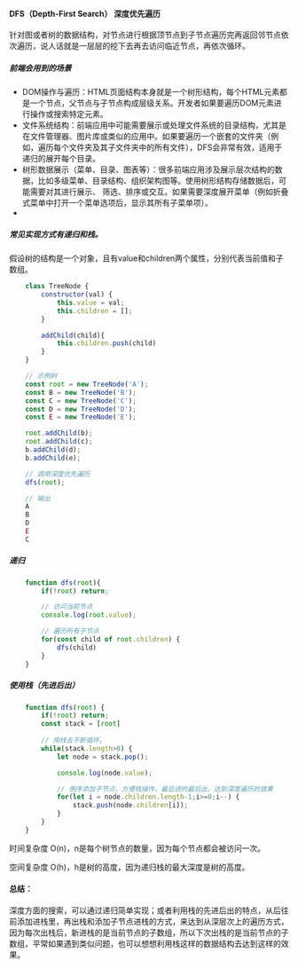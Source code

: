 
#### DFS（Depth-First Search） 深度优先遍历

针对图或者树的数据结构，对节点进行根据顶节点到子节点遍历完再返回邻节点依次遍历，说人话就是一层层的挖下去再去访问临近节点，再依次循环。

##### 前端会用到的场景
+ DOM操作与遍历：HTML页面结构本身就是一个树形结构，每个HTML元素都是一个节点，父节点与子节点构成层级关系。开发者如果要遍历DOM元素进行操作或搜索特定元素。
+ 文件系统结构：前端应用中可能需要展示或处理文件系统的目录结构，尤其是在文件管理器、图片库或类似的应用中。如果要遍历一个嵌套的文件夹（例如，遍历每个文件夹及其子文件夹中的所有文件），DFS会非常有效，适用于递归的展开每个目录。
+ 树形数据展示（菜单、目录、图表等）：很多前端应用涉及展示层次结构的数据，比如多级菜单、目录结构、组织架构图等。使用树形结构存储数据后，可能需要对其进行展示、
筛选、排序或交互。如果需要深度展开菜单（例如折叠式菜单中打开一个菜单选项后，显示其所有子菜单项）。
+ 

##### 常见实现方式有递归和栈。

假设树的结构是一个对象，且有value和children两个属性，分别代表当前值和子数组。

```js
    class TreeNode {
        constructor(val) {
            this.value = val;
            this.children = [];
        }

        addChild(child){
            this.children.push(child)
        }
    }

    // 示例树
    const root = new TreeNode('A');
    const B = new TreeNode('B');
    const C = new TreeNode('C');
    const D = new TreeNode('D');
    const E = new TreeNode('E');

    root.addChild(b);
    root.addChild(c);
    b.addChild(d);
    b.addChild(e);

    // 调用深度优先遍历
    dfs(root);

    // 输出
    A
    B
    D
    E
    C
```


##### 递归

```js
    function dfs(root){
        if(!root) return;

        // 访问当前节点
        console.log(root.value);

        // 遍历所有子节点
        for(const child of root.children) {
            dfs(child)
        }
    }
```

##### 使用栈（先进后出）

```js
    function dfs(root) {
        if(!root) return;
        const stack = [root]
        
        // 用栈去不断循环。
        while(stack.length>0) {
            let node = stack.pop();

            console.log(node.value);

            // 倒序添加子节点，方便栈操作，最后进的最后出，达到深度遍历的效果
            for(let i = node.children.length-1;i>=0;i--) {
                stack.push(node.children[i]);
            }
        }
    }
```

时间复杂度
O(n)，n是每个树节点的数量，因为每个节点都会被访问一次。

空间复杂度
O(h)，h是树的高度，因为递归栈的最大深度是树的高度。

#### 总结：
深度方面的搜索，可以通过递归简单实现；或者利用栈的先进后出的特点，从后往前添加进栈里，再出栈和添加子节点进栈的方式，来达到从深层次上的遍历方式，因为每次出栈后，新进栈的是当前节点的子数组，所以下次出栈的是当前节点的子数组，平常如果遇到类似问题，也可以想想利用栈这样的数据结构去达到这样的效果。